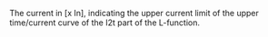 ﻿The current in [x In], indicating the upper current limit of the upper time/current curve of the I2t part of the L-function.